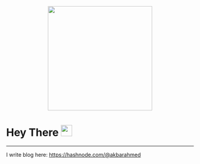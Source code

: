 <div id="header" align="center">
  <img src="https://media.giphy.com/media/RbDKaczqWovIugyJmW/giphy.gif" width="280"/>
</div>

<h1>
  Hey There
  <img src="https://media.giphy.com/media/hvRJCLFzcasrR4ia7z/giphy.gif" width="30px"/>
</h1>


---

I write blog here:
https://hashnode.com/@akbarahmed
